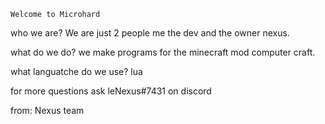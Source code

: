    Welcome to Microhard
    
    
who we are?
We are just 2 people me the dev and the owner nexus.

what do we do?
we make programs for the minecraft mod
computer craft.

what languatche do we use?
lua


  for more questions ask leNexus#7431 on discord
  
  
from:
  Nexus team
